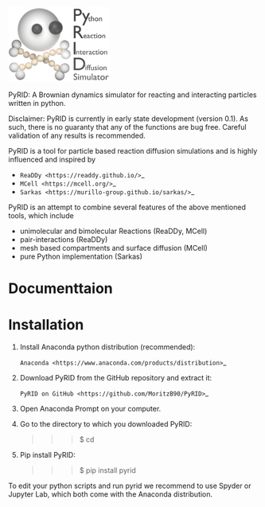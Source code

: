 <img src="PyRID_Logo_cropped.png" alt="PyRID" height=150px>

PyRID: A Brownian dynamics simulator for reacting and interacting particles written in python.

Disclaimer: PyRID is currently in early state development (version 0.1). As such, there is no guaranty that any of the functions are bug free. Careful validation of any results is recommended.

PyRID is a tool for particle based reaction diffusion simulations and is highly influenced and inspired by 

- `ReaDDy <https://readdy.github.io/>`_
- `MCell <https://mcell.org/>`_
- `Sarkas <https://murillo-group.github.io/sarkas/>`_

PyRID is an attempt to combine several features of the above mentioned tools, which include

- unimolecular and bimolecular Reactions (ReaDDy, MCell)
- pair-interactions (ReaDDy)
- mesh based compartments and surface diffusion (MCell)
- pure Python implementation (Sarkas)

Documenttaion
=============


Installation
============

1. Install Anaconda python distribution (recommended):

   `Anaconda <https://www.anaconda.com/products/distribution>`_


2. Download PyRID from the GitHub repository and extract it:

   `PyRID on GitHub <https://github.com/MoritzB90/PyRID>`_

3. Open Anaconda Prompt on your computer.

4. Go to the directory to which you downloaded PyRID:

   >>> $ cd <your directory>

5. Pip install PyRID:

   >>> $ pip install pyrid

To edit your python scripts and run pyrid we recommend to use Spyder or Jupyter Lab, which both come with the Anaconda distribution.